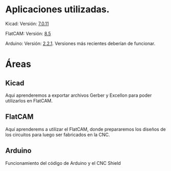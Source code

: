 # Aplicaciones utilizadas.

Kicad: 
Versión: [7.0.11](https://downloads.kicad.org/kicad/windows/explore/stable/download/kicad-7.0.11-x86_64.exe)

FlatCAM:
Versión: [8.5](https://bitbucket.org/jpcgt/flatcam/downloads/FlatCAM-8.5.zip)

Arduino:
Versión: [2.2.1](https://www.arduino.cc/en/software). Versiones más recientes deberían de funcionar.

# Áreas

## Kicad

Aqui aprenderemos a exportar archivos Gerber y Excellon para poder utilizarlos en FlatCAM.

## FlatCAM

Aquí aprenderems a utilizar el FlatCAM, donde prepararemos los diseños de los circuitos para luego ser fabricados en la CNC.

## Arduino

Funcionamiento del código de Arduino y el CNC Shield
